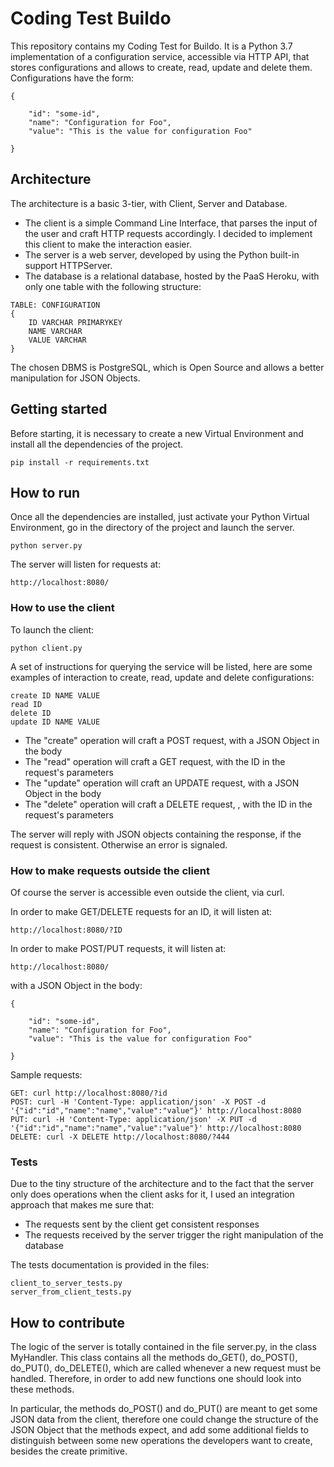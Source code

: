 # Coding Test Buildo
This repository contains my Coding Test for Buildo. It is a Python 3.7 implementation of a configuration service, accessible via
HTTP API, that stores configurations and allows to create, read, update and delete them.
Configurations have the form:

```
{

    "id": "some-id",
    "name": "Configuration for Foo",
    "value": "This is the value for configuration Foo"
    
}
```

## Architecture
The architecture is a basic 3-tier, with Client, Server and Database.

* The client is a simple Command Line Interface, that parses the input of the user and craft HTTP requests accordingly.
  I decided to implement this client to make the interaction easier.
* The server is a web server, developed by using the Python built-in support HTTPServer. 
* The database is a relational database, hosted by the PaaS Heroku, with only one table with the following structure:

```
TABLE: CONFIGURATION
{
    ID VARCHAR PRIMARYKEY
    NAME VARCHAR
    VALUE VARCHAR
}
```

The chosen DBMS is PostgreSQL, which is Open Source and allows a better manipulation for JSON Objects.

## Getting started
Before starting, it is necessary to create a new Virtual Environment and install all the dependencies of the project.

```
pip install -r requirements.txt
```

## How to run

Once all the dependencies are installed, just activate your Python Virtual Environment, go in the directory of the project
and launch the server.

```
python server.py
```

The server will listen for requests at:

```
http://localhost:8080/
```

### How to use the client

To launch the client:

```
python client.py
```

A set of instructions for querying the service will be listed, here are some examples of interaction to create,
read, update and delete configurations:

```
create ID NAME VALUE
read ID
delete ID
update ID NAME VALUE
```

* The "create" operation will craft a POST request, with a JSON Object in the body
* The "read" operation will craft a GET request, with the ID in the request's parameters
* The "update" operation will craft an UPDATE request, with a JSON Object in the body
* The "delete" operation will craft a DELETE request, , with the ID in the request's parameters

The server will reply with JSON objects containing the response, if the request is consistent.
Otherwise an error is signaled.

### How to make requests outside the client

Of course the server is accessible even outside the client, via curl.

In order to make GET/DELETE requests for an ID, it will listen at:

```
http://localhost:8080/?ID
```

In order to make POST/PUT requests, it will listen at:

```
http://localhost:8080/
```

with a JSON Object in the body:

```
{

    "id": "some-id",
    "name": "Configuration for Foo",
    "value": "This is the value for configuration Foo"
    
}
```

Sample requests:

```
GET: curl http://localhost:8080/?id
POST: curl -H 'Content-Type: application/json' -X POST -d '{"id":"id","name":"name","value":"value"}' http://localhost:8080  
PUT: curl -H 'Content-Type: application/json' -X PUT -d '{"id":"id","name":"name","value":"value"}' http://localhost:8080  
DELETE: curl -X DELETE http://localhost:8080/?444
```

### Tests

Due to the tiny structure of the architecture and to the fact that the server only does operations when the
client asks for it, I used an integration approach that makes me sure that:

* The requests sent by the client get consistent responses
* The requests received by the server trigger the right manipulation of the database

The tests documentation is provided in the files:

```
client_to_server_tests.py
server_from_client_tests.py
```

## How to contribute
The logic of the server is totally contained in the file server.py, in the class MyHandler.
This class contains all the methods do_GET(), do_POST(), do_PUT(), do_DELETE(), which are called whenever a new request must be handled.
Therefore, in order to add new functions one should look into these methods.

In particular, the methods do_POST() and do_PUT() are meant to get some JSON data from the client, therefore one could change the structure of the JSON Object that the methods expect, and add some additional fields to distinguish between some new operations the developers want to create, besides the create primitive.
